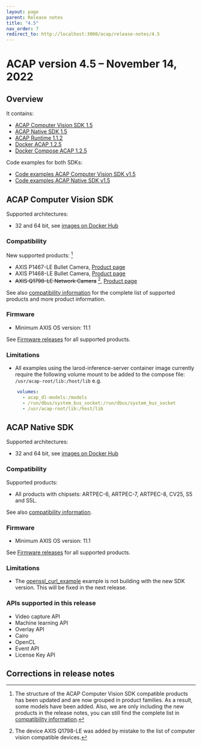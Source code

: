 ```yaml
---
layout: page
parent: Release notes
title: "4.5"
nav_order: 7
redirect_to: http://localhost:3000/acap/release-notes/4.5
---
```


# ACAP version 4.5 – November 14, 2022

## Overview

It contains:

- [ACAP Computer Vision SDK 1.5](#acap-computer-vision-sdk)
- [ACAP Native SDK 1.5](#acap-native-sdk)
- [ACAP Runtime 1.1.2](https://hub.docker.com/r/axisecp/acap-runtime)
- [Docker ACAP 1.2.5](https://github.com/AxisCommunications/docker-acap)
- [Docker Compose ACAP 1.2.5](https://github.com/AxisCommunications/docker-compose-acap)

Code examples for both SDKs:

- [Code examples ACAP Computer Vision SDK v1.5](https://github.com/AxisCommunications/acap-computer-vision-sdk-examples)
- [Code examples ACAP Native SDK v1.5](https://github.com/AxisCommunications/acap-native-sdk-examples)

## ACAP Computer Vision SDK

Supported architectures:

- 32 and 64 bit, see [images on Docker Hub](https://hub.docker.com/r/axisecp/acap-computer-vision-sdk)

### Compatibility

New supported products: [^1]

- AXIS P1467-LE Bullet Camera, [Product page](https://www.axis.com/products/axis-p1467-le)
- AXIS P1468-LE Bullet Camera, [Product page](https://www.axis.com/products/axis-p1468-le)
- ~~AXIS Q1798-LE Network Camera~~ [^2], [Product page](https://www.axis.com/products/axis-q1798-le)

See also [compatibility information](../axis-devices-and-compatibility) for the complete list of
supported products and more product information.

### Firmware

- Minimum AXIS OS version: 11.1

See [Firmware releases](https://www.axis.com/support/firmware) for all supported products.

### Limitations

- All examples using the larod-inference-server container image currently require the following volume mount to be added to the compose file: `/usr/acap-root/lib:/host/lib` e.g.

```yaml
    volumes:
      - acap_dl-models:/models
      - /run/dbus/system_bus_socket:/run/dbus/system_bus_socket
      - /usr/acap-root/lib:/host/lib
 ```

## ACAP Native SDK

Supported architectures:

- 32 and 64 bit, see [images on Docker Hub](https://hub.docker.com/r/axisecp/acap-native-sdk)

### Compatibility

Supported products:

- All products with chipsets: ARTPEC-6, ARTPEC-7, ARTPEC-8, CV25, S5 and S5L.

See also [compatibility information](../axis-devices-and-compatibility).

### Firmware

- Minimum AXIS OS version: 11.1

See [Firmware releases](https://www.axis.com/support/firmware) for all supported products.

### Limitations

- The [openssl_curl_example](https://github.com/AxisCommunications/acap-native-sdk-examples/tree/main/utility-libraries/openssl_curl_example) example is not building with the new SDK version. This will be fixed in the next release.

### APIs supported in this release

- Video capture API
- Machine learning API
- Overlay API
- Cairo
- OpenCL
- Event API
- License Key API

## Corrections in release notes

[^1]: The structure of the ACAP Computer Vision SDK compatible products has been updated and are now grouped in product families. As a result, some models have been added. Also, we are only including the new products in the release notes, you can still find the complete list in [compatibility information](../axis-devices-and-compatibility).
[^2]: The device AXIS Q1798-LE was added by mistake to the list of computer vision compatible devices.
